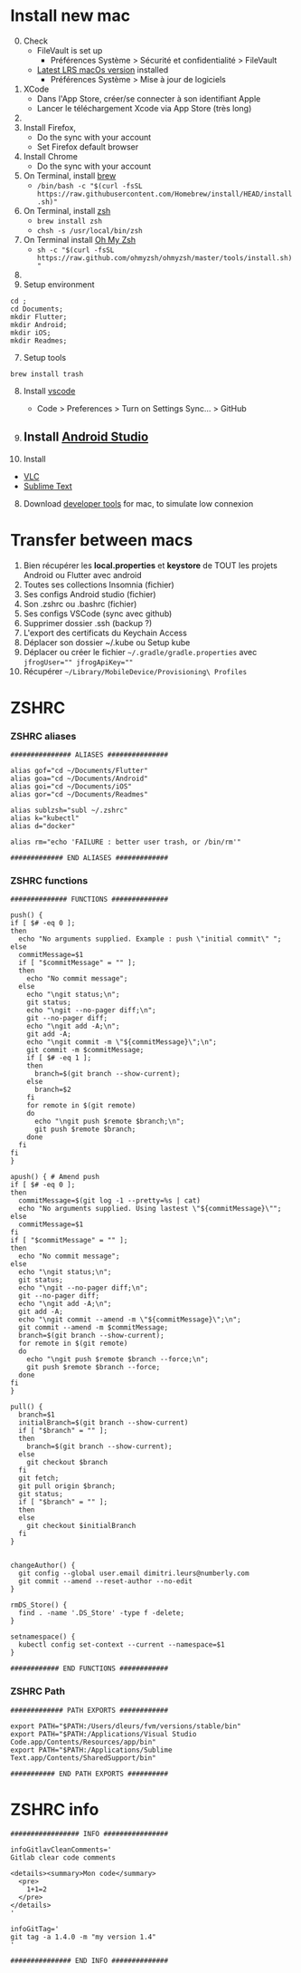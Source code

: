 # Install new mac

0. Check
   - FileVault is set up
      - Préférences Système > Sécurité et confidentialité > FileVault
   - [Latest LRS macOs version](https://en.wikipedia.org/wiki/MacOS_version_history#Releases) installed
      - Préférences Système > Mise à jour de logiciels
1. XCode
   - Dans l'App Store, créer/se connecter à son identifiant Apple
   - Lancer le téléchargement Xcode via App Store (très long)
2. 
1. Install Firefox, 
   - Do the sync with your account
   - Set Firefox default browser
2. Install Chrome
   - Do the sync with your account
3. On Terminal, install [brew](https://brew.sh/)
   - ```/bin/bash -c "$(curl -fsSL https://raw.githubusercontent.com/Homebrew/install/HEAD/install.sh)"```
4. On Terminal, install [zsh](https://github.com/ohmyzsh/ohmyzsh/wiki/Installing-ZSH) 
   - ```brew install zsh```
   - ```chsh -s /usr/local/bin/zsh```
5. On Terminal install [Oh My Zsh](https://ohmyz.sh/)
   - ```sh -c "$(curl -fsSL https://raw.github.com/ohmyzsh/ohmyzsh/master/tools/install.sh)"```
6. 
6. Setup environment
```
cd ;
cd Documents;
mkdir Flutter;
mkdir Android;
mkdir iOS;
mkdir Readmes;
```
7. Setup tools
```
brew install trash
```
8. Install [vscode](https://code.visualstudio.com/download)
   - Code > Preferences > Turn on Settings Sync... > GitHub
9. Install [Android Studio](https://developer.android.com/studio)
   - 

12. Install
   - [VLC](https://www.videolan.org/)
   - [Sublime Text](https://www.sublimetext.com/)



8. Download [developer tools](https://developer.apple.com/download/more/?=for%20Xcode) for mac, to simulate low connexion 



# Transfer between macs

1. Bien récupérer les **local.properties** et **keystore** de TOUT les projets Android ou Flutter avec android
2. Toutes ses collections Insomnia (fichier)
3. Ses configs Android studio (fichier)
4. Son .zshrc ou .bashrc (fichier)
5. Ses configs VSCode (sync avec github)
6. Supprimer dossier .ssh (backup ?) 
7. L'export des certificats du Keychain Access
8. Déplacer son dossier ~/.kube ou Setup kube
9. Déplacer ou créer le fichier ```~/.gradle/gradle.properties``` avec ```jfrogUser="" jfrogApiKey=""```
10. Récupérer ```~/Library/MobileDevice/Provisioning\ Profiles```


# ZSHRC

### ZSHRC aliases
```
############### ALIASES ###############

alias gof="cd ~/Documents/Flutter"
alias goa="cd ~/Documents/Android"
alias goi="cd ~/Documents/iOS"
alias gor="cd ~/Documents/Readmes"

alias sublzsh="subl ~/.zshrc"
alias k="kubectl"
alias d="docker"

alias rm="echo 'FAILURE : better user trash, or /bin/rm'"

############# END ALIASES ############# 
```

### ZSHRC functions

```
############## FUNCTIONS ##############

push() {
if [ $# -eq 0 ];
then
  echo "No arguments supplied. Example : push \"initial commit\" ";
else
  commitMessage=$1
  if [ "$commitMessage" = "" ]; 
  then
    echo "No commit message";
  else
    echo "\ngit status;\n";
    git status;
    echo "\ngit --no-pager diff;\n";
    git --no-pager diff;
    echo "\ngit add -A;\n";
    git add -A;
    echo "\ngit commit -m \"${commitMessage}\";\n";
    git commit -m $commitMessage;
    if [ $# -eq 1 ]; 
    then
      branch=$(git branch --show-current);
    else
      branch=$2
    fi
    for remote in $(git remote)
    do
      echo "\ngit push $remote $branch;\n";
      git push $remote $branch;
    done
  fi
fi
}

apush() { # Amend push
if [ $# -eq 0 ];
then
  commitMessage=$(git log -1 --pretty=%s | cat)  
  echo "No arguments supplied. Using lastest \"${commitMessage}\"";
else
  commitMessage=$1
fi
if [ "$commitMessage" = "" ]; 
then
  echo "No commit message";
else
  echo "\ngit status;\n";
  git status;
  echo "\ngit --no-pager diff;\n";
  git --no-pager diff;
  echo "\ngit add -A;\n";
  git add -A;
  echo "\ngit commit --amend -m \"${commitMessage}\";\n";
  git commit --amend -m $commitMessage;
  branch=$(git branch --show-current);
  for remote in $(git remote)
  do
    echo "\ngit push $remote $branch --force;\n";
    git push $remote $branch --force;
  done
fi
}

pull() {
  branch=$1
  initialBranch=$(git branch --show-current)
  if [ "$branch" = "" ]; 
  then
    branch=$(git branch --show-current);
  else
    git checkout $branch
  fi
  git fetch;
  git pull origin $branch; 
  git status;
  if [ "$branch" = "" ]; 
  then
  else
    git checkout $initialBranch
  fi
}


changeAuthor() {
  git config --global user.email dimitri.leurs@numberly.com
  git commit --amend --reset-author --no-edit
}

rmDS_Store() {
  find . -name '.DS_Store' -type f -delete;
}

setnamespace() {
  kubectl config set-context --current --namespace=$1
}

############ END FUNCTIONS ############
```

### ZSHRC Path

```
############# PATH EXPORTS ############

export PATH="$PATH:/Users/dleurs/fvm/versions/stable/bin"
export PATH="$PATH:/Applications/Visual Studio Code.app/Contents/Resources/app/bin"
export PATH="$PATH:/Applications/Sublime Text.app/Contents/SharedSupport/bin"

########### END PATH EXPORTS ##########
```

# ZSHRC info
```
################# INFO ################

infoGitlavCleanComments='
Gitlab clear code comments
    
<details><summary>Mon code</summary>
  <pre>
    1+1=2
  </pre>
</details>
'

infoGitTag='
git tag -a 1.4.0 -m "my version 1.4"
'

############### END INFO ##############
```